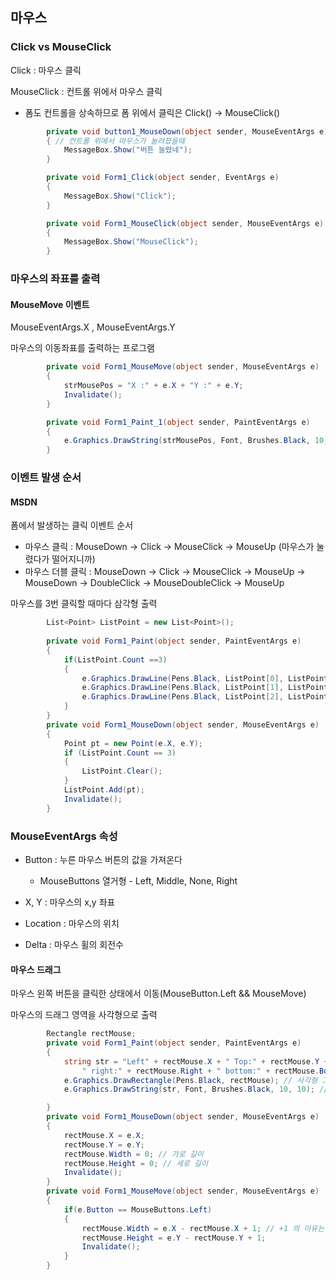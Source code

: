 ## 마우스

### Click vs MouseClick

Click : 마우스 클릭

MouseClick : 컨트롤 위에서 마우스 클릭

* 폼도 컨트롤을 상속하므로 폼 위에서 클릭은 Click() -> MouseClick()

```c#
        private void button1_MouseDown(object sender, MouseEventArgs e)
        { // 컨트롤 위에서 마우스가 눌려졌을때
            MessageBox.Show("버튼 눌렸네");
        }

        private void Form1_Click(object sender, EventArgs e)
        {
            MessageBox.Show("Click");
        }

        private void Form1_MouseClick(object sender, MouseEventArgs e)
        {
            MessageBox.Show("MouseClick");
        }
```

### 마우스의 좌표를 출력

#### MouseMove 이벤트
MouseEventArgs.X , MouseEventArgs.Y

마우스의 이동좌표를 출력하는 프로그램
```c#
        private void Form1_MouseMove(object sender, MouseEventArgs e)
        {
            strMousePos = "X :" + e.X + "Y :" + e.Y;
            Invalidate();
        }

        private void Form1_Paint_1(object sender, PaintEventArgs e)
        {
            e.Graphics.DrawString(strMousePos, Font, Brushes.Black, 10, 10);
        }
```

### 이벤트 발생 순서

#### MSDN
폼에서 발생하는 클릭 이벤트 순서

* 마우스 클릭 : MouseDown -> Click -> MouseClick -> MouseUp (마우스가 눌렸다가 떨어지니까)
* 마우스 더블 클릭 : MouseDown -> Click -> MouseClick -> MouseUp -> MouseDown -> DoubleClick -> MouseDoubleClick -> MouseUp

마우스를 3번 클릭할 때마다 삼각형 출력
```c#
        List<Point> ListPoint = new List<Point>();
        
        private void Form1_Paint(object sender, PaintEventArgs e)
        {
            if(ListPoint.Count ==3)
            {
                e.Graphics.DrawLine(Pens.Black, ListPoint[0], ListPoint[1]);
                e.Graphics.DrawLine(Pens.Black, ListPoint[1], ListPoint[2]);
                e.Graphics.DrawLine(Pens.Black, ListPoint[2], ListPoint[0]);
            }
        }
        private void Form1_MouseDown(object sender, MouseEventArgs e)
        {
            Point pt = new Point(e.X, e.Y);
            if (ListPoint.Count == 3)
            {
                ListPoint.Clear();
            }
            ListPoint.Add(pt);
            Invalidate();
        }
```

### MouseEventArgs 속성
* Button : 누른 마우스 버튼의 값을 가져온다
  * MouseButtons 열거형 - Left, Middle, None, Right
  
* X, Y : 마우스의 x,y 좌표
* Location : 마우스의 위치
* Delta : 마우스 휠의 회전수

#### 마우스 드래그
마우스 왼쪽 버튼을 클릭한 상태에서 이동(MouseButton.Left && MouseMove)

마우스의 드래그 영역을 사각형으로 출력
```c#
        Rectangle rectMouse;
        private void Form1_Paint(object sender, PaintEventArgs e)
        {
            string str = "Left" + rectMouse.X + " Top:" + rectMouse.Y +
                " right:" + rectMouse.Right + " bottom:" + rectMouse.Bottom;
            e.Graphics.DrawRectangle(Pens.Black, rectMouse); // 사각형 그리기
            e.Graphics.DrawString(str, Font, Brushes.Black, 10, 10); // 문자열 출력

        }
        private void Form1_MouseDown(object sender, MouseEventArgs e)
        {
            rectMouse.X = e.X;
            rectMouse.Y = e.Y;
            rectMouse.Width = 0; // 가로 길이
            rectMouse.Height = 0; // 세로 길이
            Invalidate();
        }
        private void Form1_MouseMove(object sender, MouseEventArgs e)
        {
            if(e.Button == MouseButtons.Left)
            {
                rectMouse.Width = e.X - rectMouse.X + 1; // +1 의 이유는 길이 정보 이기에 자신도 포함
                rectMouse.Height = e.Y - rectMouse.Y + 1;
                Invalidate();
            }
        }
```
